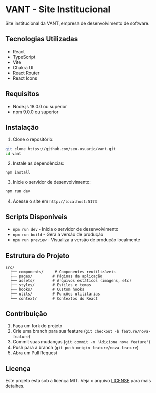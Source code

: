 # VANT - Site Institucional

Site institucional da VANT, empresa de desenvolvimento de software.

## Tecnologias Utilizadas

- React
- TypeScript
- Vite
- Chakra UI
- React Router
- React Icons

## Requisitos

- Node.js 18.0.0 ou superior
- npm 9.0.0 ou superior

## Instalação

1. Clone o repositório:
```bash
git clone https://github.com/seu-usuario/vant.git
cd vant
```

2. Instale as dependências:
```bash
npm install
```

3. Inicie o servidor de desenvolvimento:
```bash
npm run dev
```

4. Acesse o site em `http://localhost:5173`

## Scripts Disponíveis

- `npm run dev` - Inicia o servidor de desenvolvimento
- `npm run build` - Gera a versão de produção
- `npm run preview` - Visualiza a versão de produção localmente

## Estrutura do Projeto

```
src/
  ├── components/     # Componentes reutilizáveis
  ├── pages/         # Páginas da aplicação
  ├── assets/        # Arquivos estáticos (imagens, etc)
  ├── styles/        # Estilos e temas
  ├── hooks/         # Custom hooks
  ├── utils/         # Funções utilitárias
  └── context/       # Contextos do React
```

## Contribuição

1. Faça um fork do projeto
2. Crie uma branch para sua feature (`git checkout -b feature/nova-feature`)
3. Commit suas mudanças (`git commit -m 'Adiciona nova feature'`)
4. Push para a branch (`git push origin feature/nova-feature`)
5. Abra um Pull Request

## Licença

Este projeto está sob a licença MIT. Veja o arquivo [LICENSE](LICENSE) para mais detalhes.
